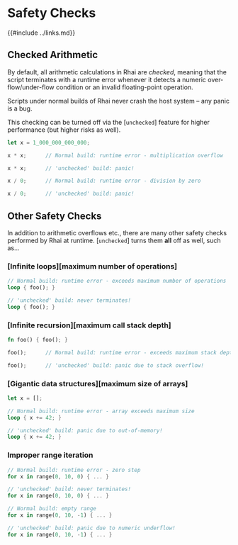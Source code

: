 Safety Checks
=============

{{#include ../links.md}}


Checked Arithmetic
------------------

By default, all arithmetic calculations in Rhai are _checked_, meaning that the script terminates
with a runtime error whenever it detects a numeric over-flow/under-flow condition or an invalid
floating-point operation.

Scripts under normal builds of Rhai never crash the host system &ndash; any panic is a bug.

This checking can be turned off via the [`unchecked`] feature for higher performance
(but higher risks as well).

```rust , no_run
let x = 1_000_000_000_000;

x * x;      // Normal build: runtime error - multiplication overflow

x * x;      // 'unchecked' build: panic!

x / 0;      // Normal build: runtime error - division by zero

x / 0;      // 'unchecked' build: panic!
```


Other Safety Checks
-------------------

In addition to arithmetic overflows etc., there are many other safety checks performed by Rhai
at runtime. [`unchecked`] turns them **all** off as well, such as...

### [Infinite loops][maximum number of operations]

```rust , no_run
// Normal build: runtime error - exceeds maximum number of operations
loop { foo(); }

// 'unchecked' build: never terminates!
loop { foo(); }
```

### [Infinite recursion][maximum call stack depth]

```rust , no_run
fn foo() { foo(); }

foo();      // Normal build: runtime error - exceeds maximum stack depth

foo();      // 'unchecked' build: panic due to stack overflow!
```

### [Gigantic data structures][maximum size of arrays]

```rust , no_run
let x = [];

// Normal build: runtime error - array exceeds maximum size
loop { x += 42; }

// 'unchecked' build: panic due to out-of-memory!
loop { x += 42; }
```

### Improper range iteration

```rust , no_run
// Normal build: runtime error - zero step
for x in range(0, 10, 0) { ... }

// 'unchecked' build: never terminates!
for x in range(0, 10, 0) { ... }

// Normal build: empty range
for x in range(0, 10, -1) { ... }

// 'unchecked' build: panic due to numeric underflow!
for x in range(0, 10, -1) { ... }
```
